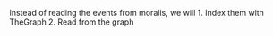 Instead of reading the events from moralis, we will
    1. Index them with TheGraph
    2. Read from the graph